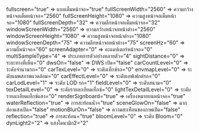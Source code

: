 fullscreen="true" => แบบเต็มหน้าจอ="true"
fullScreenWidth="2560" => ความกว้างหน้าจอเต็มหน้าจอ="2560"
fullScreenHeight="1080" => ความสูงหน้าจอเต็มหน้าจอ="1080"
fullScreenDepth="32" => ความลึกหน้าจอเต็มหน้าจอ="32"
windowScreenWidth="2560" => ความกว้างหน้าจอหน้าต่าง="2560"
windowScreenHeight="1080" => ความสูงหน้าจอหน้าต่าง="1080"
windowScreenDepth="75" => ความลึกหน้าจอหน้าต่าง="75"
screenHz="60" => ความถี่หน้าจอ="60"
screenAdapter="0" => อะแดปเตอร์หน้าจอ="0"
multiSampleType="4" => ประเภทการตัวอย่างหลายตัว="4"
sightDistance="0" => ระยะทางที่เห็น="0"
dwsOn="false" => DWS เปิด="false"
carCountLevel="0" => ระดับจำนวนรถ="0"
carTexLevel="0" => ระดับเท็กซ์รถ="0"
envmapLevel="0" => ระดับแมพสภาพแวดล้อม="0"
carEffectLevel="0" => ระดับเอฟเฟกต์รถ="0"
carLodLevel="1" => ระดับ LOD รถ="1"
fieldLevel="0" => ระดับสนาม="0"
texDetailLevel="0" => ระดับรายละเอียดเท็กซ์="0"
lightTexDetailLevel="0" => ระดับรายละเอียดเท็กซ์แสง="0"
renderSignboard="true" => เครื่องหมายบนหน้าจอ="true"
waterReflection="true" => การสะท้อนน้ำ="true"
sceneGlowOn="false" => ฉากส่องแสงเปิด="false"
motionBlurOn="false" => ความสะเทือนของภาพเปิด="false"
reflection="true" => การสะท้อน="true"
bloomLevel="0" => ระดับ Bloom="0"
dynLight2="2" => แสงไดนามิก2="2"
